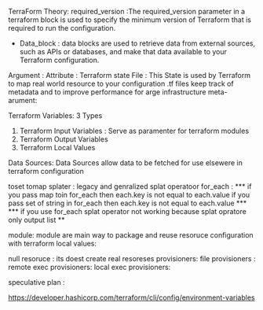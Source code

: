 TerraForm Theory: 
 required_version :The required_version parameter in a terraform block is used to specify the minimum version of Terraform that is required to run the configuration.
 
- Data_block : data blocks are used to retrieve data from external sources, such as APIs or databases, and make that data available to your
 Terraform configuration.

 Argument : 
Attribute : 
Terraform state File : This State is used by Terraform to map real world resource to your configuration .tf files keep track of metadata and to improve performance for arge infrastructure 
meta-arument:



Terraform Variables: 3 Types
1) Terraform Input Variables : Serve as paramenter for terraform modules 
2) Terraform Output Variables 
3) Terraform Local Values 

Data Sources: Data Sources allow data to be fetched for use elsewere in terraform configuration 


toset
tomap
splater : legacy and genralized splat operatoor 
for_each :
   *** if you pass map toin for_each then each.key is not equal to each.value 
       if you pass set of string   in for_each then each.key is not equal to each.value ***
*** if you use for_each splat operator not working because splat opratore only output list  **



module: module are main way to package and reuse resoruce configuration with terraform 
local values: 



null resoruce : its doest create real resoreses 
provisioners:
  file provisioners :
   remote exec provisioners:
   local exec provisioners:

speculative plan :

https://developer.hashicorp.com/terraform/cli/config/environment-variables
